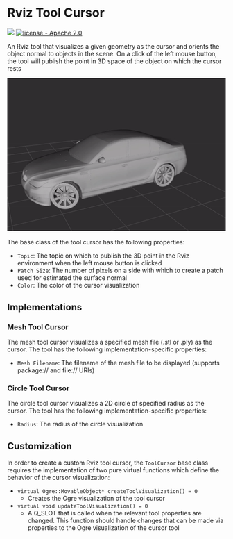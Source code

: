 # Rviz Tool Cursor

![](https://github.com/marip8/rviz_tool_cursor/workflows/CI/badge.svg)
[![license - Apache 2.0](https://img.shields.io/:license-Apache%202.0-yellowgreen.svg)](https://opensource.org/licenses/Apache-2.0)

An Rviz tool that visualizes a given geometry as the cursor and orients the object normal to objects in the scene. On a click of the left mouse button, the
tool will publish the point in 3D space of the object on which the cursor rests

![Mesh tool cursor](mesh_tool_cursor.gif)

The base class of the tool cursor has the following properties:

- `Topic`: The topic on which to publish the 3D point in the Rviz environment when the left mouse button is clicked
- `Patch Size`: The number of pixels on a side with which to create a patch used for estimated the surface normal
- `Color`: The color of the cursor visualization

## Implementations
### Mesh Tool Cursor

The mesh tool cursor visualizes a specified mesh file (.stl or .ply) as the cursor. The tool has the following implementation-specific properties:
- `Mesh Filename`: The filename of the mesh file to be displayed (supports package:// and file:// URIs)

### Circle Tool Cursor

The circle tool cursor visualizes a 2D circle of specified radius as the cursor. The tool has the following implementation-specific properties:
- `Radius`: The radius of the circle visualization

## Customization

In order to create a custom Rviz tool cursor, the `ToolCursor` base class requires the implementation of two pure virtual functions which define the behavior of the cursor visualization:
- `virtual Ogre::MovableObject* createToolVisualization() = 0`
  - Creates the Ogre visualization of the tool cursor
- `virtual void updateToolVisualization() = 0`
  - A Q_SLOT that is called when the relevant tool properties are changed. This function should handle changes that can be made via properties to the Ogre
  visualization of the cursor tool
